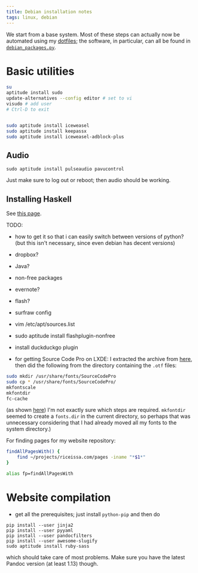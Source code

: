 ```yaml
---
title: Debian installation notes
tags: linux, debian
---
```


We start from a base system.
Most of these steps can actually now be automated using my [dotfiles](https://github.com/riceissa/dotfiles); the software, in particular, can all be found in [`debian_packages.py`](https://github.com/riceissa/dotfiles/blob/master/debian_packages.py).

# Basic utilities

~~~bash
su
aptitude install sudo
update-alternatives --config editor # set to vi
visudo # add user
# Ctrl-D to exit
~~~

~~~bash

sudo aptitude install iceweasel
sudo aptitude install keepassx
sudo aptitude install iceweasel-adblock-plus
~~~


## Audio

```
sudo aptitude install pulseaudio pavucontrol
```

Just make sure to log out or reboot; then audio should be working.


## Installing Haskell

See [this page](http://riceissa.com/installing-haskell).

TODO:



- how to get it so that i can easily switch between versions of python? (but this isn't necessary, since even debian has decent versions)
- dropbox?
- Java?
- non-free packages
- evernote?
- flash?
- surfraw config
- vim /etc/apt/sources.list
- sudo aptitude install flashplugin-nonfree
- install duckduckgo plugin

- for getting Source Code Pro on LXDE:
I extracted the archive from [here](https://github.com/adobe-fonts/source-code-pro/releases/latest), then did the following from the directory containing the `.otf` files:

~~~bash
sudo mkdir /usr/share/fonts/SourceCodePro
sudo cp * /usr/share/fonts/SourceCodePro/
mkfontscale
mkfontdir
fc-cache
~~~

(as shown [here](http://forum.lxde.org/viewtopic.php?f=8&t=1914#p5573))
I'm not exactly sure which steps are required.
`mkfontdir` seemed to create a `fonts.dir` in the current directory, so perhaps that was unnecessary considering that I had already moved all my fonts to the system directory.)

For finding pages for my website repository:

```bash
findAllPagesWith() {
    find ~/projects/riceissa.com/pages -iname "*$1*"
}

alias fp=findAllPagesWith
```

# Website compilation

- get all the prerequisites; just install `python-pip` and then do

```
pip install --user jinja2
pip install --user pyyaml
pip install --user pandocfilters
pip install --user awesome-slugify
sudo aptitude install ruby-sass
```

which should take care of most problems.
Make sure you have the latest Pandoc version (at least 1.13) though.
